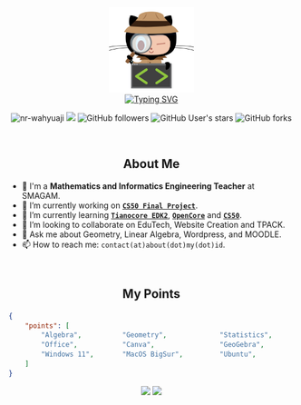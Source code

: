 <div align="center">
  <img src="https://raw.githubusercontent.com/nrwahyuaji/nrwahyuaji/main/lgi-img.png" alt="GitHub Computer security" height="150">
</div>
<div align="center">
  <a href="https://git.io/typing-svg"><img src="http://readme-typing-svg.herokuapp.com?font=Inconsolata&weight=900&size=25&pause=1000&color=D47900&center=true&vCenter=true&width=600&lines=Hi!%F0%9F%91%8B%2C+I'm+NR+Wahyuaji+Soemardi;Mathematics+Teacher;Informatics+Engineering+Teacher" alt="Typing SVG" /></a>
  <p align="center">
    <img src="https://komarev.com/ghpvc/?username=nrwahyuaji&label=Profile%20views&color=0e75b6&style=flat" alt="nr-wahyuaji" />
    <img src="https://visitor-badge.laobi.icu/badge?page_id=nrwahyuaji.repoName" />
    <img alt="GitHub followers" src="https://img.shields.io/github/followers/nrwahyuaji?&logoColor=red&style=social">
    <img alt="GitHub User's stars" src="https://img.shields.io/github/stars/nrwahyuaji?affiliations=OWNER%2CCOLLABORATOR%2CORGANIZATION_MEMBER&label=Total%20user%20stars%20in%20all%20repo&logoColor=red&style=social">
    <img alt="GitHub forks" src="https://img.shields.io/github/forks/Aleksey-Voko/TranslatorSelenium?logoColor=red&style=social">

  </p>
</div>

<br>
<h2 align="center">About Me</h2>

- 🏫 I'm a <b>Mathematics and Informatics Engineering Teacher</b> at SMAGAM.
- 🔭 I’m currently working on <a href="https://cs50.harvard.edu/indonesia/2023/project/"><b>`CS50 Final Project`</b></a>.
- 🌱 I’m currently learning <a href="https://github.com/edk2-porting"><b>`Tianocore EDK2`</b></a>, <a href="https://dortania.github.io/OpenCore-Install-Guide/"><b>`OpenCore`</b></a> and <a href="https://cs50.harvard.edu/indonesia/2023/"><b>`CS50`</b></a>.
- 👯 I’m looking to collaborate on EduTech, Website Creation and TPACK.
- 💬 Ask me about Geometry, Linear Algebra, Wordpress, and MOODLE.
- 📫 How to reach me: `contact(at)about(dot)my(dot)id`.

<br>
<h2 align="center">My Points</h2>

```json
{
    "points": [
        "Algebra",          "Geometry",             "Statistics",         "Calculus",
        "Office",           "Canva",                "GeoGebra",           "VSCode",
        "Windows 11",       "MacOS BigSur",         "Ubuntu",             "CloudLinux"
    ]
}
```

<div align="center">
  <img src="http://github-readme-streak-stats.herokuapp.com?user=nrwahyuaji&theme=dark&border_radius=20&date_format=j%20M%5B%20Y%5D&mode=weekly&background=22272E&stroke=F28A00&ring=F28A00&fire=F28A00&currStreakNum=FFFFFF&sideNums=F28A00&currStreakLabel=FFFFFF&border=F28A00&dates=FFB66ECE"/>
  <img src="https://github-readme-activity-graph.cyclic.app/graph?username=nrwahyuaji&hide_border=true&border_radius=5px&bg_color=22272e&color=fff&line=f28a00&point=fff" />
</div>
